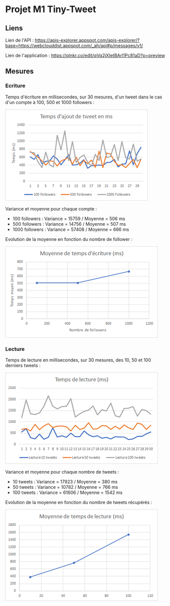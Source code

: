 # Projet M1 Tiny-Tweet

## Liens

Lien de l'API : https://apis-explorer.appspot.com/apis-explorer/?base=https://webclouddist.appspot.com/_ah/api#p/messages/v1/

Lien de l'application : https://plnkr.co/edit/qVq2jXIetBArl1Pc81aD?p=preview

## Mesures

### Ecriture

Temps d'écriture en millisecondes, sur 30 mesures, d'un tweet dans le cas d'un compte à 100, 500 et 1000 followers :

![GraphiqueTempsEcriture](/images/GraphiqueEcriture.png)

Variance et moyenne pour chaque compte :
* 100 followers : Variance = 15759 / Moyenne = 506 ms
* 500 followers : Variance = 14756 / Moyenne = 507 ms
* 1000 followers : Variance = 57408 / Moyenne = 666 ms

Evolution de la moyenne en fonction du nombre de follower :

![GraphiqueTempsEcritureMoyenne](/images/GraphiqueEcritureMoyenne.png)

### Lecture

Temps de lecture en millisecondes, sur 30 mesures, des 10, 50 et 100 derniers tweets :

![GraphiqueTempsLecture](/images/GraphiqueLecture.png)

Variance et moyenne pour chaque nombre de tweets :
* 10 tweets : Variance = 17923 / Moyenne = 380 ms
* 50 tweets : Variance = 10782 / Moyenne = 766 ms
* 100 tweets : Variance = 61606 / Moyenne = 1542 ms

Evolution de la moyenne en fonction du nombre de tweets récupérés :

![GraphiqueTempsEcritureMoyenne](/images/GraphiqueLectureMoyenne.png)

